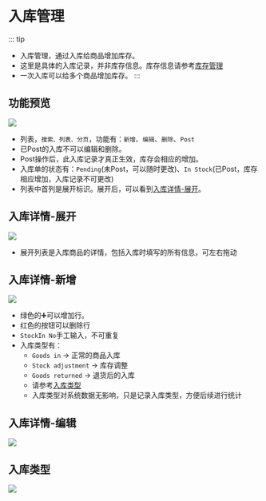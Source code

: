 # 入库管理

::: tip
- 入库管理，通过入库给商品增加库存。
- 这里是具体的入库记录，并非库存信息。库存信息请参考[库存管理](../stock/stock)
- 一次入库可以给多个商品增加库存。
:::

## 功能预览
![](/stock/stockIn.png)
- 列表，`搜索、列表、分页`，功能有：`新增`、`编辑`、`删除`、`Post`
- 已Post的入库不可以编辑和删除。
- Post操作后，此入库记录才真正生效，库存会相应的增加。
- 入库单的状态有：`Pending`(未Post，可以随时更改)、`In Stock`(已Post，库存相应增加，入库记录不可更改)
- 列表中首列是展开标识。展开后，可以看到[入库详情-展开](#入库详情-展开)。

## 入库详情-展开
![](/stock/stockIn-expend.png)
- 展开列表是入库商品的详情，包括入库时填写的所有信息，可左右拖动

## 入库详情-新增
![](/stock/stockIn-add.png)
- 绿色的➕可以增加行。
- 红色的按钮可以删除行
- `StockIn No`手工输入，不可重复
- 入库类型有：
  - `Goods in` -> 正常的商品入库
  - `Stock adjustment` -> 库存调整
  - `Goods returned` -> 退货后的入库
  - 请参考[入库类型](#入库类型)
  - 入库类型对系统数据无影响，只是记录入库类型，方便后续进行统计

## 入库详情-编辑
![](/stock/stockIn-edit.png)

## 入库类型
![](/stock/stockIn-type.png)